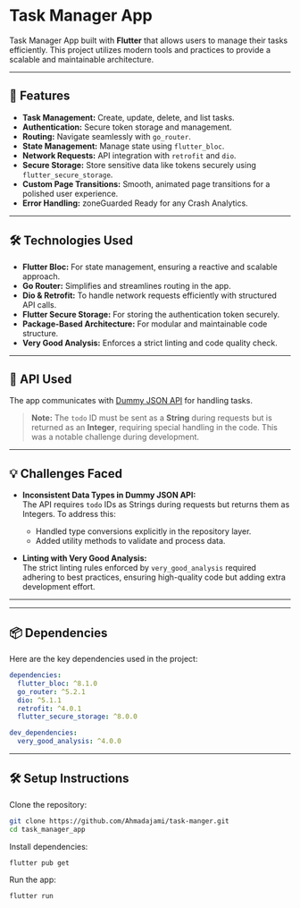 # Task Manager App

Task Manager App built with **Flutter** that allows users to manage their tasks efficiently. This project utilizes modern tools and practices to provide a scalable and maintainable architecture.

---

## 🚀 Features

- **Task Management:** Create, update, delete, and list tasks.
- **Authentication:** Secure token storage and management.
- **Routing:** Navigate seamlessly with `go_router`.
- **State Management:** Manage state using `flutter_bloc`.
- **Network Requests:** API integration with `retrofit` and `dio`.
- **Secure Storage:** Store sensitive data like tokens securely using `flutter_secure_storage`.
- **Custom Page Transitions:** Smooth, animated page transitions for a polished user experience.
- **Error Handling:** zoneGuarded Ready for any Crash Analytics.
 

---

## 🛠️ Technologies Used

- **Flutter Bloc:** For state management, ensuring a reactive and scalable approach.
- **Go Router:** Simplifies and streamlines routing in the app.
- **Dio & Retrofit:** To handle network requests efficiently with structured API calls.
- **Flutter Secure Storage:** For storing the authentication token securely.
- **Package-Based Architecture:** For modular and maintainable code structure.
- **Very Good Analysis:** Enforces a strict linting and code quality check.

---

## 🔗 API Used

The app communicates with [Dummy JSON API](https://dummyjson.com/) for handling tasks.
> **Note:** The `todo` ID must be sent as a **String** during requests but is returned as an **Integer**, requiring special handling in the code. This was a notable challenge during development.

---
## 💡 Challenges Faced

- **Inconsistent Data Types in Dummy JSON API:**  
  The API requires `todo` IDs as Strings during requests but returns them as Integers. To address this:
    - Handled type conversions explicitly in the repository layer.
    - Added utility methods to validate and process data.

- **Linting with Very Good Analysis:**  
  The strict linting rules enforced by `very_good_analysis` required adhering to best practices, ensuring high-quality code but adding extra development effort.

---

---
## 📦 Dependencies

Here are the key dependencies used in the project:

```yaml
dependencies:
  flutter_bloc: ^8.1.0
  go_router: ^5.2.1
  dio: ^5.1.1
  retrofit: ^4.0.1
  flutter_secure_storage: ^8.0.0

dev_dependencies:
  very_good_analysis: ^4.0.0
```
---
 ## 🛠️ Setup Instructions

Clone the repository:
```bash
git clone https://github.com/Ahmadajami/task-manger.git
cd task_manager_app
```
Install dependencies:
```bash
flutter pub get
```
Run the app:
```bash
flutter run

```

